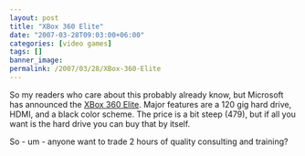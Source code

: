 ```yaml
---
layout: post
title: "XBox 360 Elite"
date: "2007-03-28T09:03:00+06:00"
categories: [video games]
tags: []
banner_image: 
permalink: /2007/03/28/XBox-360-Elite
---
```


So my readers who care about this probably already know, but Microsoft has announced the <a href="http://www.joystiq.com/2007/03/28/the-xbox-360-elite-is-official-hdmi-and-120gb-for-479/">XBox 360 Elite</a>. Major features are a 120 gig hard drive, HDMI, and a black color scheme. The price is a bit steep (479), but if all you want is the hard drive you can buy that by itself. 

So - um - anyone want to trade 2 hours of quality consulting and training?